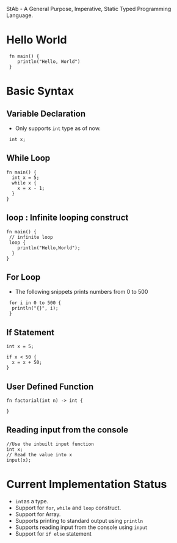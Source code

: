 StAb - A General Purpose, Imperative, Static Typed Programming Language.

# Hello World

```
 fn main() {
    println("Hello, World")
 }
```

# Basic Syntax

## Variable Declaration
 - Only supports `int` type as of now.
```
 int x;
```

## While Loop

```
fn main() {
  int x = 5;
  while x {
    x = x - 1;
  }
}
```

## loop : Infinite looping construct 

```
fn main() { 
 // infinite loop
 loop {
    println("Hello,World");
  }
}
```
## For Loop
- The following snippets prints numbers from 0 to 500
```
 for i in 0 to 500 {
  println("{}", i);
 }
```
## If Statement
```
int x = 5;

if x < 50 {
  x = x + 50;
}
```

## User Defined Function

```
fn factorial(int n) -> int {
  
}
```

## Reading input from the console

```
//Use the inbuilt input function
int x;
// Read the value into x
input(x);
```

# Current Implementation Status 

 - `int`as a type.
 - Support for `for`, `while` and `loop` construct.
 - Support for Array.
 - Supports printing to standard output using `println`
 - Supports reading input from the console using `input`
 - Support for `if else` statement

